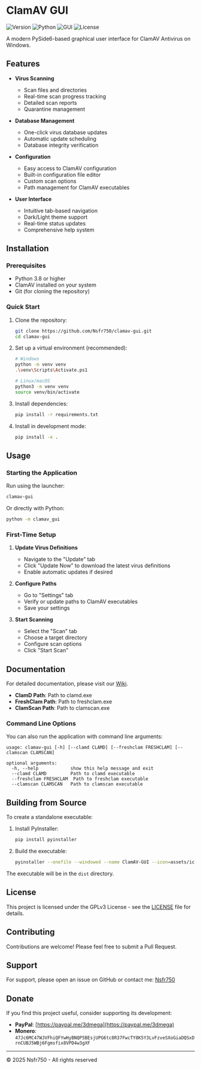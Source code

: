 # ClamAV GUI

![Version](https://img.shields.io/badge/Version-1.1.0-blue)
![Python](https://img.shields.io/badge/Python-3.10%20%7C%203.11%20%7C%203.12-blue)
![GUI](https://img.shields.io/badge/GUI-PyQt6.6-blue)
![License](https://img.shields.io/badge/License-GPLv3-blue)

A modern PySide6-based graphical user interface for ClamAV Antivirus on Windows.

## Features

- **Virus Scanning**

  - Scan files and directories
  - Real-time scan progress tracking
  - Detailed scan reports
  - Quarantine management

- **Database Management**

  - One-click virus database updates
  - Automatic update scheduling
  - Database integrity verification

- **Configuration**

  - Easy access to ClamAV configuration
  - Built-in configuration file editor
  - Custom scan options
  - Path management for ClamAV executables

- **User Interface**

  - Intuitive tab-based navigation
  - Dark/Light theme support
  - Real-time status updates
  - Comprehensive help system

## Installation

### Prerequisites

- Python 3.8 or higher
- ClamAV installed on your system
- Git (for cloning the repository)

### Quick Start

1. Clone the repository:

   ```bash
   git clone https://github.com/Nsfr750/clamav-gui.git
   cd clamav-gui
   ```

2. Set up a virtual environment (recommended):

   ```bash
   # Windows
   python -m venv venv
   .\venv\Scripts\Activate.ps1

   # Linux/macOS
   python3 -m venv venv
   source venv/bin/activate
   ```

3. Install dependencies:

   ```bash
   pip install -r requirements.txt
   ```

4. Install in development mode:

   ```bash
   pip install -e .
   ```

## Usage

### Starting the Application

Run using the launcher:

```bash
clamav-gui
```

Or directly with Python:

```bash
python -m clamav_gui
```

### First-Time Setup

1. **Update Virus Definitions**
   - Navigate to the "Update" tab
   - Click "Update Now" to download the latest virus definitions
   - Enable automatic updates if desired

2. **Configure Paths**
   - Go to "Settings" tab
   - Verify or update paths to ClamAV executables
   - Save your settings

3. **Start Scanning**
   - Select the "Scan" tab
   - Choose a target directory
   - Configure scan options
   - Click "Start Scan"

## Documentation

For detailed documentation, please visit our [Wiki](https://github.com/Nsfr750/clamav-gui/wiki).

- **ClamD Path**: Path to clamd.exe
- **FreshClam Path**: Path to freshclam.exe
- **ClamScan Path**: Path to clamscan.exe

### Command Line Options

You can also run the application with command line arguments:

```text
usage: clamav-gui [-h] [--clamd CLAMD] [--freshclam FRESHCLAM] [--clamscan CLAMSCAN]

optional arguments:
  -h, --help            show this help message and exit
  --clamd CLAMD         Path to clamd executable
  --freshclam FRESHCLAM  Path to freshclam executable
  --clamscan CLAMSCAN   Path to clamscan executable
```

## Building from Source

To create a standalone executable:

1. Install PyInstaller:

   ```bash
   pip install pyinstaller
   ```

2. Build the executable:

   ```bash
   pyinstaller --onefile --windowed --name ClamAV-GUI --icon=assets/icon.ico clamav_gui/__main__.py
   ```

The executable will be in the `dist` directory.

## License

This project is licensed under the GPLv3 License - see the [LICENSE](LICENSE) file for details.

## Contributing

Contributions are welcome! Please feel free to submit a Pull Request.

## Support

For support, please open an issue on GitHub or contact me: [Nsfr750](mailto:nsfr750@yandex.com)

## Donate

If you find this project useful, consider supporting its development:

- **PayPal**: [https://paypal.me/3dmega](https://paypal.me/3dmega)
- **Monero**: `47Jc6MC47WJVFhiQFYwHyBNQP5BEsjUPG6tc8R37FwcTY8K5Y3LvFzveSXoGiaDQSxDrnCUBJ5WBj6Fgmsfix8VPD4w3gXF`

---

© 2025 Nsfr750 - All rights reserved
